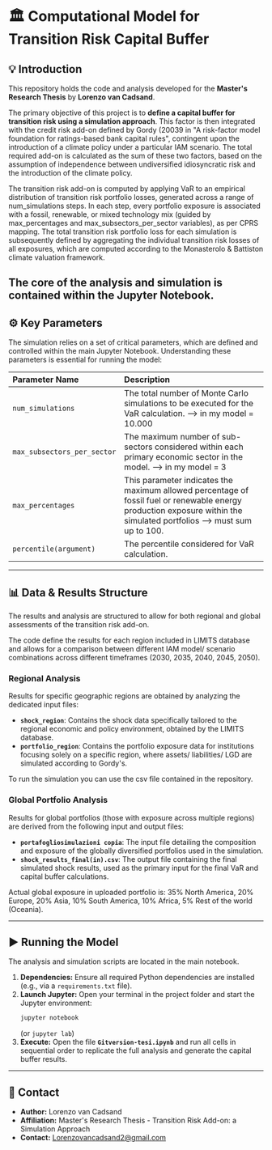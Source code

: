 # 🏛️ Computational Model for Transition Risk Capital Buffer

## 💡 Introduction

This repository holds the code and analysis developed for the **Master's Research Thesis** by **Lorenzo van Cadsand**.

The primary objective of this project is to **define a capital buffer for transition risk using a simulation approach**. 
This factor is then integrated with the credit risk add-on defined by Gordy (20039 in "A risk-factor model foundation for ratings-based bank capital rules", contingent upon the introduction of a climate policy under a particular IAM scenario.
The total required add-on is calculated as the sum of these two factors, based on the assumption of independence between undiversified idiosyncratic risk and the introduction of the climate policy.

The transition risk add-on is computed by applying VaR to an empirical distribution of transition risk portfolio losses, generated across a range of num_simulations steps.
In each step, every portfolio exposure is associated with a fossil, renewable, or mixed technology mix (guided by max_percentages and max_subsectors_per_sector variables), as per CPRS mapping. 
The total transition risk portfolio loss for each simulation is subsequently defined by aggregating the individual transition risk losses of all exposures, which are computed according to the Monasterolo & Battiston climate valuation framework.

The core of the analysis and simulation is contained within the **Jupyter Notebook**.
---

## ⚙️ Key Parameters

The simulation relies on a set of critical parameters, which are defined and controlled within the main Jupyter Notebook. Understanding these parameters is essential for running the model:

| Parameter Name | Description |
| :--- | :--- |
| `num_simulations` | The total number of Monte Carlo simulations to be executed for the VaR calculation. --> in my model = 10.000|
| `max_subsectors_per_sector` | The maximum number of sub-sectors considered within each primary economic sector in the model. --> in my model = 3|
| `max_percentages` | This parameter indicates the maximum allowed percentage of fossil fuel or renewable energy production exposure within the simulated portfolios --> must sum up to 100.|
| `percentile(argument)` | The percentile considered for VaR calculation.|

---

## 📊 Data & Results Structure

The results and analysis are structured to allow for both regional and global assessments of the transition risk add-on. 

The code define the results for each region included in LIMITS database and allows for a comparison between different IAM model/ scenario combinations across different timeframes (2030, 2035, 2040, 2045, 2050). 

### Regional Analysis

Results for specific geographic regions are obtained by analyzing the dedicated input files:

* **`shock_region`**: Contains the shock data specifically tailored to the regional economic and policy environment, obtained by the LIMITS database. 
* **`portfolio_region`**: Contains the portfolio exposure data for institutions focusing solely on a specific region, where assets/ liabilities/ LGD are simulated according to Gordy's.

To run the simulation you can use the csv file contained in the repository. 

### Global Portfolio Analysis

Results for global portfolios (those with exposure across multiple regions) are derived from the following input and output files:

* **`portafogliosimulazioni copia`**: The input file detailing the composition and exposure of the globally diversified portfolios used in the simulation.
* **`shock_results_final(in).csv`**: The output file containing the final simulated shock results, used as the primary input for the final VaR and capital buffer calculations.

Actual global exposure in uploaded portfolio is: 35% North America, 20% Europe, 20% Asia, 10% South America, 10% Africa, 5% Rest of the world (Oceania).

---

## ▶️ Running the Model

The analysis and simulation scripts are located in the main notebook.

1.  **Dependencies:** Ensure all required Python dependencies are installed (e.g., via a `requirements.txt` file).
2.  **Launch Jupyter:** Open your terminal in the project folder and start the Jupyter environment:
    ```bash
    jupyter notebook
    ```
    (or `jupyter lab`)
3.  **Execute:** Open the file **`Gitversion-tesi.ipynb`** and run all cells in sequential order to replicate the full analysis and generate the capital buffer results.

---

## 📧 Contact

* **Author:** Lorenzo van Cadsand
* **Affiliation:** Master's Research Thesis - Transition Risk Add-on: a Simulation Approach
* **Contact:** Lorenzovancadsand2@gmail.com
